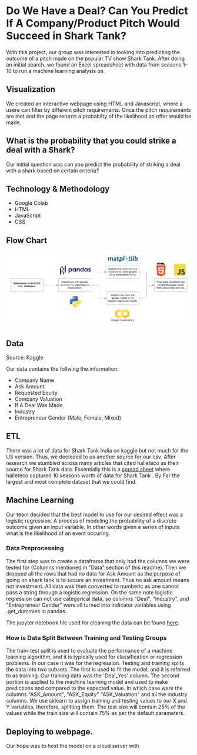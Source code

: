 # Do We Have a Deal? Can You Predict If A Company/Product Pitch Would Succeed in Shark Tank?  
With this project, our group was interested in looking into predicting the outcome of a pitch made on the popular TV show Shark Tank. After doing an initial search, we found an Excel spreadsheet with data from seasons 1-10 to run a machine learning analysis on.

## Visualization
We created an interactive webpage using HTML and Javascript, where a usere can filter by different pitch requirements. Once the pitch requirements are met and the page returns a probabilty of the likelihood an offer would be made. 

## What is the probability that you could strike a deal with a Shark?
Our initial question was can you predict the probability of striking a deal with a shark based on certain criteria? 

## Technology & Methodology
- Google Colab 
- HTML
- JavaScript
- CSS

## Flow Chart

![ETL-Project (1)](https://github.com/kmoreno7/p4_SharkTank/blob/main/images/p4_etl.png)

## Data
Source: Kaggle 

Our data contains the follwing the information: 
- Company Name
- Ask Amount
- Requested Equity 
- Company Valuation 
- If A Deal Was Made 
- Industry
- Entrepreneur Gender (Male, Female, Mixed)

## ETL

There was a lot of data for Shark Tank India on kaggle but not much for the US version. Thus, we decieded to us another source for our csv. After research we stumbled across many articles that cited halleteco as their source for Shark Tank data. Essentially this is a [spread sheet](https://docs.google.com/spreadsheets/d/1Lr0gi_QJB_JU0lBMjJ7WiBRxA0loml1FlM-KlmKsaEY/edit#gid=0) where halleteco captured 10 seasons worth of data for Shark Tank . By Far the largest and most complete dataset that we could find.

## Machine Learning
Our team decided that the best model to use for our desired effect was a logistic regression. A process of modeling the probability of a discrete outcome given an input variable. In other words given a series of inputs what is the likelihood of an event occuring. 

### Data Preprocessing
The first step was to create a dataframe that only had the columns we were tested for (Columns mentioned in "Data" section of this readme). Then we dropped all the rows that had no data for Ask Amount as the purpose of going on shark tank is to secure an investment. Thus no ask amount means not investment. All data was then converted to numberic as one cannot pass a string through a logistic regression. On the same note logistic regression can not use categorical data, so columns "Deal", "Industry", and "Entrepreneur Gender" were all turned into indicator variables using .get_dummies in pandas. 

The jupyter notebook file used for cleaning the data can be found [here](https://github.com/kmoreno7/p4_SharkTank/blob/main/data/Cleaning_SharkTank_Data.ipynb).

### How is Data Split Between Training and Testing Groups


The train-test split is used to evaluate the performance of a machine learning algorithm, and it is typically used for classification or regression problems. In our case it was for the regression. Testing and training splits the data into two subsets. The first is used to fit the model, and it is referred to as training. Our training data was the 'Deal_Yes' column. The second portion is applied to the machine learning model and used to make predictions and compared to the expected value. In which case were the columns "ASK_Amount",	"ASK_Equity" "ASK_Valuation" and all the industry columns. We use sklearn to assign training and testing values to our X and Y variables, therefore, splitting them. The test size will contain 25% of the values while the train size will contain 75% as per the default parameters.

## Deploying to webpage.
Our hope was to host the model on a cloud server with
